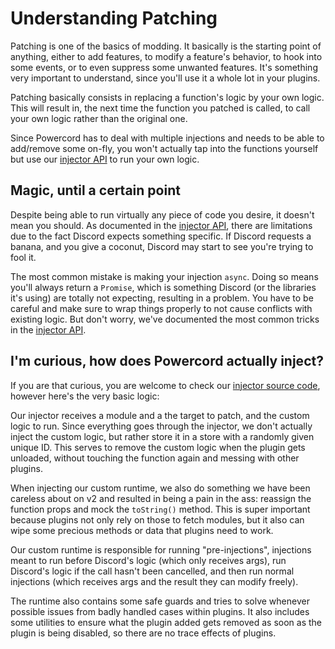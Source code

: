 <!--
  Copyright (c) 2020 aetheryx & Bowser65
  This work is licensed under a Creative Commons Attribution-NoDerivatives 4.0 International License.
  https://creativecommons.org/licenses/by-nd/4.0
-->

# Understanding Patching
Patching is one of the basics of modding. It basically is the starting point of anything, either to add features,
to modify a feature's behavior, to hook into some events, or to even suppress some unwanted features. It's something
very important to understand, since you'll use it a whole lot in your plugins.

Patching basically consists in replacing a function's logic by your own logic. This will result in, the next time
the function you patched is called, to call your own logic rather than the original one.

Since Powercord has to deal with multiple injections and needs to be able to add/remove some on-fly, you won't
actually tap into the functions yourself but use our [injector API](##plugin-api/injector) to run your own logic.

## Magic, until a certain point
Despite being able to run virtually any piece of code you desire, it doesn't mean you should. As documented in the
[injector API](##plugin-api/injector#injecting), there are limitations due to the fact Discord expects something
specific. If Discord requests a banana, and you give a coconut, Discord may start to see you're trying to fool it.

The most common mistake is making your injection `async`. Doing so means you'll always return a `Promise`, which
is something Discord (or the libraries it's using) are totally not expecting, resulting in a problem. You have to
be careful and make sure to wrap things properly to not cause conflicts with existing logic. But don't worry, we've
documented the most common tricks in the [injector API](##plugin-api/injector#injecting).

## I'm curious, how does Powercord actually inject?
<!-- todo: link -->
If you are that curious, you are welcome to check our [injector source code](https://cynthia.dev), however here's the
very basic logic:

Our injector receives a module and a the target to patch, and the custom logic to run. Since everything goes through
the injector, we don't actually inject the custom logic, but rather store it in a store with a randomly given unique
ID. This serves to remove the custom logic when the plugin gets unloaded, without touching the function again and
messing with other plugins.

When injecting our custom runtime, we also do something we have been careless about on v2 and resulted in being a pain
in the ass: reassign the function props and mock the `toString()` method. This is super important because plugins
not only rely on those to fetch modules, but it also can wipe some precious methods or data that plugins need to work.

Our custom runtime is responsible for running "pre-injections", injections meant to run before Discord's logic (which
only receives args), run Discord's logic if the call hasn't been cancelled, and then run normal injections (which
receives args and the result they can modify freely).

The runtime also contains some safe guards and tries to solve whenever possible issues from badly handled cases within
plugins. It also includes some utilities to ensure what the plugin added gets removed as soon as the plugin is being
disabled, so there are no trace effects of plugins.
